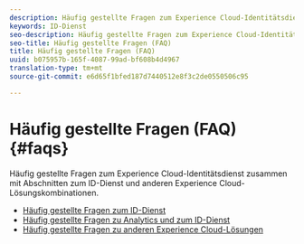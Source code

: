 ```yaml
---
description: Häufig gestellte Fragen zum Experience Cloud-Identitätsdienst zusammen mit Abschnitten zum ID-Dienst und anderen Experience Cloud-Lösungskombinationen.
keywords: ID-Dienst
seo-description: Häufig gestellte Fragen zum Experience Cloud-Identitätsdienst zusammen mit Abschnitten zum ID-Dienst und anderen Experience Cloud-Lösungskombinationen.
seo-title: Häufig gestellte Fragen (FAQ)
title: Häufig gestellte Fragen (FAQ)
uuid: b075957b-165f-4087-99ad-bf608b4d4967
translation-type: tm+mt
source-git-commit: e6d65f1bfed187d7440512e8f3c2de0550506c95

---
```



# Häufig gestellte Fragen (FAQ){#faqs}

Häufig gestellte Fragen zum Experience Cloud-Identitätsdienst zusammen mit Abschnitten zum ID-Dienst und anderen Experience Cloud-Lösungskombinationen.

* [Häufig gestellte Fragen zum ID-Dienst](faq.md)
* [Häufig gestellte Fragen zu Analytics und zum ID-Dienst](analytics-faq.md)
* [Häufig gestellte Fragen zu anderen Experience Cloud-Lösungen](other-faq.md)
